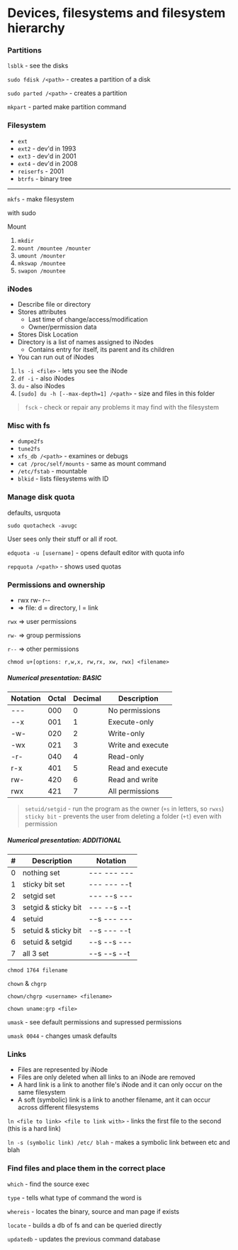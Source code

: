 # Devices, filesystems and filesystem hierarchy

### Partitions

`lsblk` - see the disks

`sudo fdisk /<path>` - creates a partition of a disk

`sudo parted /<path>` - creates a partition

`mkpart` - parted make partition command

### Filesystem

- `ext`
- `ext2` - dev'd in 1993
- `ext3` - dev'd in 2001
- `ext4` - dev'd in 2008
- `reiserfs` - 2001
- `btrfs` - binary tree
___

`mkfs` - make filesystem

with sudo

Mount

1. `mkdir`
1. `mount /mountee /mounter`
1. `umount /mounter`
1. `mkswap /mountee`
1. `swapon /mountee`


### iNodes

+ Describe file or directory
+ Stores attributes
	- Last time of change/access/modification
	- Owner/permission data
+ Stores Disk Location
+ Directory is a list of names assigned to iNodes
	- Contains entry for itself, its parent and its children
+ You can run out of iNodes

1. `ls -i <file>` - lets you see the iNode
1. `df -i` - also iNodes
1. `du` - also iNodes
1. `[sudo] du -h [--max-depth=1] /<path>` - size and files in this folder

> `fsck` - check or repair any problems it may find with the filesystem

### Misc with fs

+ `dumpe2fs`
+ `tune2fs`
+ `xfs_db /<path>` - examines or debugs
+ `cat /proc/self/mounts` - same as mount command
+ `/etc/fstab` - mountable
+ `blkid` - lists filesystems with ID

### Manage disk quota

defaults, usrquota

`sudo quotacheck -avugc`

User sees only their stuff or all if root.

`edquota -u [username]` - opens default editor with quota info

`repquota /<path>` - shows used quotas

### Permissions and ownership

+ rwx rw- r--
+ => file: d = directory, l = link

`rwx` => user permissions

`rw-` => group permissions

`r--` => other permissions

`chmod u+[options: r,w,x, rw,rx, xw, rwx] <filename>`

##### Numerical presentation: BASIC

| Notation | Octal | Decimal | Description       |
| -------- | ----- | ------- | ----------------- |
| ---      | 000   | 0       | No permissions    |
| --x      | 001   | 1       | Execute-only      |
| -w-      | 020   | 2       | Write-only        |
| -wx      | 021   | 3       | Write and execute |
| -r-      | 040   | 4       | Read-only         |
| r-x      | 401   | 5       | Read and execute  |
| rw-      | 420   | 6       | Read and write    |
| rwx      | 421   | 7       | All permissions   |

> `setuid/setgid` - run the program as the owner (`+s` in letters, so `rwxs`)
> `sticky bit` - prevents the user from deleting a folder (`+t`) even with permission

##### Numerical presentation: ADDITIONAL

| # | Description         | Notation            |
| - | ------------------- | ------------------- |
| 0 | nothing set         | --- --- ---         |
| 1 | sticky bit set      | --- --- --t         |
| 2 | setgid set          | --- --s ---         |
| 3 | setgid & sticky bit | --- --s --t         |
| 4 | setuid              | --s --- ---         |
| 5 | setuid & sticky bit | --s --- --t         |
| 6 | setuid & setgid     | --s --s ---         |
| 7 | all 3 set           | --s --s --t         |

`chmod 1764 filename`

`chown` & `chgrp`

`chown/chgrp <username> <filename>`

`chown uname:grp <file>`

`umask` - see default permissions and supressed permissions

`umask 0044` - changes umask defaults

### Links

+ Files are represented by iNode
+ Files are only deleted when all links to an iNode are removed
+ A hard link is a link to another file's iNode and it can only occur on the same filesystem
+ A soft (symbolic) link is a link to another filename, ant it can occur across different filesystems


`ln <file to link> <file to link with>` - links the first file to the second (this is a hard link)

`ln -s (symbolic link) /etc/ blah` - makes a symbolic link between etc and blah


### Find files and place them in the correct place

`which` - find the source exec

`type` - tells what type of command the word is

`whereis` - locates the binary, source and man page if exists

`locate` - builds a db of fs and can be queried directly

`updatedb` - updates the previous command database
